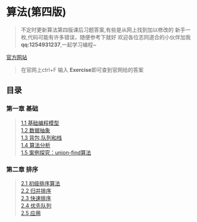 # 算法(第四版)

>不定时更新算法第四版课后习题答案,有些是从网上找到加以修改的
>新手一枚,代码可能有许多错误，随便参考下就好
>欢迎各位志同道合的小伙伴加我**qq:1254931237**,一起学习编程~  



[官方网站](https://algs4.cs.princeton.edu/code/ )  
>在官网上ctrl+F 输入 **Exercise**即可查到官网给的答案

## 目录

### 第一章 基础
   > [1.1 基础编程模型](https://github.com/tongji4m3/Algorithm-fourth-edition/tree/master/1.1)  
   > [1.2 数据抽象]( https://github.com/tongji4m3/Algorithm-fourth-edition/tree/master/1.2)   
   > [1.3 背包,队列和栈]( https://github.com/tongji4m3/Algorithm-fourth-edition/tree/master/1.3)  
   > [1.4 算法分析]( https://github.com/tongji4m3/Algorithm-fourth-edition/tree/master/1.4)  
   > [1.5 案例探究：union-find算法]( https://github.com/tongji4m3/Algorithm-fourth-edition/tree/master/1.5)  
### 第二章 排序
   > [2.1 初级排序算法]( https://github.com/tongji4m3/Algorithm-fourth-edition/tree/master/2.1)  
   > [2.2 归并排序]( https://github.com/tongji4m3/Algorithm-fourth-edition/tree/master/2.2)  
   > [2.3 快速排序]( https://github.com/tongji4m3/Algorithm-fourth-edition/tree/master/2.3)  
   > [2.4 优先队列]( https://github.com/tongji4m3/Algorithm-fourth-edition/tree/master/2.4)  
   > [2.5 应用]( https://github.com/tongji4m3/Algorithm-fourth-edition/tree/master/2.5)  
 
